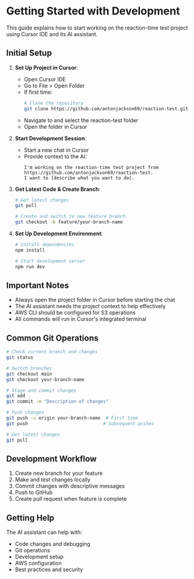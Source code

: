 # Getting Started with Development

This guide explains how to start working on the reaction-time test project using Cursor IDE and its AI assistant.

## Initial Setup

1. **Set Up Project in Cursor**:
   - Open Cursor IDE
   - Go to File > Open Folder
   - If first time:
     ```bash
     # Clone the repository
     git clone https://github.com/antonjackson69/reaction-test.git
     ```
   - Navigate to and select the reaction-test folder
   - Open the folder in Cursor

2. **Start Development Session**:
   - Start a new chat in Cursor
   - Provide context to the AI:
     ```
     I'm working on the reaction-time test project from https://github.com/antonjackson69/reaction-test.
     I want to [describe what you want to do].
     ```

3. **Get Latest Code & Create Branch**:
   ```bash
   # Get latest changes
   git pull

   # Create and switch to new feature branch
   git checkout -b feature/your-branch-name
   ```

4. **Set Up Development Environment**:
   ```bash
   # Install dependencies
   npm install

   # Start development server
   npm run dev
   ```

## Important Notes

- Always open the project folder in Cursor before starting the chat
- The AI assistant needs the project context to help effectively
- AWS CLI should be configured for S3 operations
- All commands will run in Cursor's integrated terminal

## Common Git Operations

```bash
# Check current branch and changes
git status

# Switch branches
git checkout main
git checkout your-branch-name

# Stage and commit changes
git add .
git commit -m "Description of changes"

# Push changes
git push -u origin your-branch-name  # First time
git push                            # Subsequent pushes

# Get latest changes
git pull
```

## Development Workflow

1. Create new branch for your feature
2. Make and test changes locally
3. Commit changes with descriptive messages
4. Push to GitHub
5. Create pull request when feature is complete

## Getting Help

The AI assistant can help with:
- Code changes and debugging
- Git operations
- Development setup
- AWS configuration
- Best practices and security 